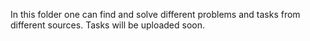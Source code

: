 In this folder one can find and solve different problems and tasks from different sources.
Tasks will be uploaded soon.